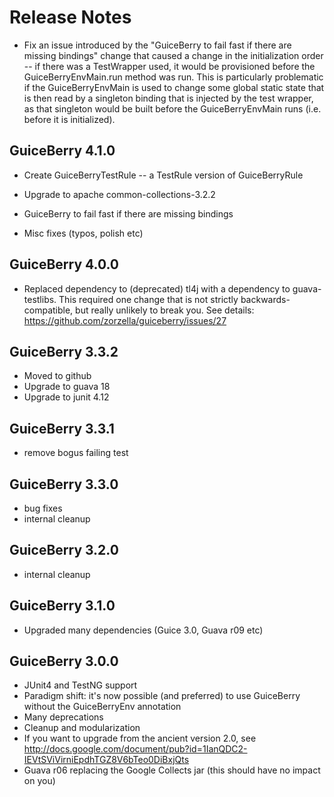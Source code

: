 <h1>Release Notes</h2>

<!-- h2>Not yet released</h2 -->

* Fix an issue introduced by the "GuiceBerry to fail fast if there are missing
  bindings" change that caused a change in the initialization order -- if there
  was a TestWrapper used, it would be provisioned before the
  GuiceBerryEnvMain.run method was run. This is particularly problematic if the
  GuiceBerryEnvMain is used to change some global static state that is then read
  by a singleton binding that is injected by the test wrapper, as that singleton
  would be built before the GuiceBerryEnvMain runs (i.e. before it is
  initialized).

<h2>GuiceBerry 4.1.0</h2>

* Create GuiceBerryTestRule -- a TestRule version of GuiceBerryRule

* Upgrade to apache common-collections-3.2.2

* GuiceBerry to fail fast if there are missing bindings

* Misc fixes (typos, polish etc)

<h2>GuiceBerry 4.0.0</h2>

* Replaced dependency to (deprecated) tl4j with a dependency to guava-testlibs. This required one change that is not strictly backwards-compatible, but really unlikely to break you. See details: https://github.com/zorzella/guiceberry/issues/27

<h2>GuiceBerry 3.3.2</h2>

* Moved to github
* Upgrade to guava 18
* Upgrade to junit 4.12

<h2>GuiceBerry 3.3.1</h2>

* remove bogus failing test

<h2>GuiceBerry 3.3.0</h2>

* bug fixes
* internal cleanup

<h2>GuiceBerry 3.2.0</h2>

* internal cleanup

<h2>GuiceBerry 3.1.0</h2>

* Upgraded many dependencies (Guice 3.0, Guava r09 etc)

<h2>GuiceBerry 3.0.0</h2>

* JUnit4 and TestNG support
* Paradigm shift: it's now possible (and preferred) to use GuiceBerry without the GuiceBerryEnv annotation
* Many deprecations
* Cleanup and modularization
* If you want to upgrade from the ancient version 2.0, see http://docs.google.com/document/pub?id=1IanQDC2-IEVtSViVirniEpdhTGZ8V6bTeo0DiBxjQts
* Guava r06 replacing the Google Collects jar (this should have no impact on you)

